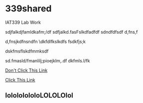 # 339shared
IAT339 Lab Work



sdjfalkdjfamldkafm;/df
sdfjalkd.fasFslkdfadfdf
sdndfdfsdf
d,fns,f

d,fnsjkdfnsndfn
\dkfdlfkslkdfs
fsdkfjs;k

dskfmsflskdfmmksdf

sd.fmasld/fmanlilj;pioejklm,.df
dkfmls.l/fk

[Don't Click This Link](https://github.com/bordercases/339shared)

[Click This Link](https://github.com/bordercases/339shared)


## lolololololoLOLOLOlol